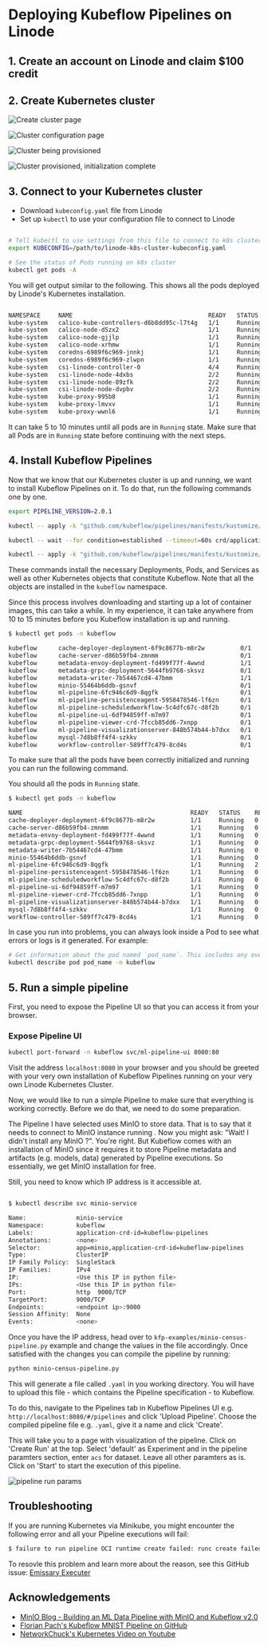 # Deploying Kubeflow Pipelines on Linode

## 1. Create an account on Linode and claim $100 credit

## 2. Create Kubernetes cluster

![Create cluster page](images/create-cluster.png)

![Cluster configuration page](images/create-cluster-settings.png)

![Cluster being provisioned](images/cluster-provisioning-1.png)

![Cluster provisioned, initialization complete](images/cluster-running-1.png)

## 3. Connect to your Kubernetes cluster

- Download `kubeconfig.yaml` file from Linode
- Set up `kubectl` to use your configuration file to connect to Linode

```bash

# Tell kubectl to use settings from this file to connect to k8s cluster
export KUBECONFIG=/path/to/linode-k8s-cluster-kubeconfig.yaml

# See the status of Pods running on k8s cluster
kubectl get pods -A

```

You will get output similar to the following. This shows all the pods deployed by Linode's Kubernetes installation.

```bash

NAMESPACE     NAME                                      READY   STATUS    RESTARTS   AGE
kube-system   calico-kube-controllers-d6b8dd95c-l7t4g   1/1     Running   0          179m
kube-system   calico-node-d5zx2                         1/1     Running   0          178m
kube-system   calico-node-gjjlp                         1/1     Running   0          177m
kube-system   calico-node-xrhmw                         1/1     Running   0          178m
kube-system   coredns-6989f6c969-jnnkj                  1/1     Running   0          179m
kube-system   coredns-6989f6c969-zlwpn                  1/1     Running   0          179m
kube-system   csi-linode-controller-0                   4/4     Running   0          179m
kube-system   csi-linode-node-4dxbs                     2/2     Running   0          178m
kube-system   csi-linode-node-89zfk                     2/2     Running   0          178m
kube-system   csi-linode-node-dvpbv                     2/2     Running   0          177m
kube-system   kube-proxy-995b8                          1/1     Running   0          177m
kube-system   kube-proxy-lmvxv                          1/1     Running   0          178m
kube-system   kube-proxy-wwnl6                          1/1     Running   0          178m
```

It can take 5 to 10 minutes until all pods are in `Running` state. Make sure that all Pods are in `Running` state before continuing with the next steps.

## 4. Install Kubeflow Pipelines


Now that we know that our Kubernetes cluster is up and running, we want to install Kubeflow Pipelines on it. To do that, run the following commands one by one.

```bash
export PIPELINE_VERSION=2.0.1

kubectl -- apply -k "github.com/kubeflow/pipelines/manifests/kustomize/cluster-scoped-resources?ref=$PIPELINE_VERSION"

kubectl -- wait --for condition=established --timeout=60s crd/applications.app.k8s.io

kubectl -- apply -k "github.com/kubeflow/pipelines/manifests/kustomize/env/platform-agnostic-pns?ref=$PIPELINE_VERSION"
```

These commands install the necessary Deployments, Pods, and Services as well as other Kubernetes objects that constitute Kubeflow. Note that all the objects are installed in the `kubeflow` namespace.

Since this process involves downloading and starting up a lot of container images, this can take a while. In my experience, it can take anywhere from 10 to 15 minutes before you Kubeflow installation is up and running. 

```bash
$ kubectl get pods -n kubeflow

kubeflow      cache-deployer-deployment-6f9c8677b-m8r2w          0/1     ContainerCreating   0          32s
kubeflow      cache-server-d86b59fb4-zmnmm                       0/1     ContainerCreating   0          32s
kubeflow      metadata-envoy-deployment-fd499f77f-4wwnd          1/1     Running             0          32s
kubeflow      metadata-grpc-deployment-5644fb9768-sksvz          0/1     ContainerCreating   0          31s
kubeflow      metadata-writer-7b54467cd4-47bmm                   1/1     Running             0          30s
kubeflow      minio-55464b6ddb-gsnvf                             0/1     ContainerCreating   0          30s
kubeflow      ml-pipeline-6fc946c6d9-8qgfk                       0/1     ContainerCreating   0          30s
kubeflow      ml-pipeline-persistenceagent-5958478546-lf6zn      0/1     ContainerCreating   0          30s
kubeflow      ml-pipeline-scheduledworkflow-5c4dfc67c-d8f2b      0/1     ContainerCreating   0          30s
kubeflow      ml-pipeline-ui-6df94859ff-m7m97                    0/1     ContainerCreating   0          30s
kubeflow      ml-pipeline-viewer-crd-7fccb85dd6-7xnpp            0/1     ContainerCreating   0          29s
kubeflow      ml-pipeline-visualizationserver-848b574b44-b7dxx   0/1     ContainerCreating   0          29s
kubeflow      mysql-7d8b8ff4f4-szkkv                             0/1     ContainerCreating   0          29s
kubeflow      workflow-controller-589ff7c479-8cd4s               0/1     ContainerCreating   0          29s
```
To make sure that all the pods have been correctly initialized and running you can run the following command.


You should all the pods in `Running` state.


```bash
$ kubectl get pods -n kubeflow

NAME                                               READY   STATUS    RESTARTS        AGE
cache-deployer-deployment-6f9c8677b-m8r2w          1/1     Running   0               9m48s
cache-server-d86b59fb4-zmnmm                       1/1     Running   0               9m48s
metadata-envoy-deployment-fd499f77f-4wwnd          1/1     Running   0               9m48s
metadata-grpc-deployment-5644fb9768-sksvz          1/1     Running   0               9m47s
metadata-writer-7b54467cd4-47bmm                   1/1     Running   0               9m46s
minio-55464b6ddb-gsnvf                             1/1     Running   0               9m46s
ml-pipeline-6fc946c6d9-8qgfk                       1/1     Running   2 (7m45s ago)   9m46s
ml-pipeline-persistenceagent-5958478546-lf6zn      1/1     Running   0               9m46s
ml-pipeline-scheduledworkflow-5c4dfc67c-d8f2b      1/1     Running   0               9m46s
ml-pipeline-ui-6df94859ff-m7m97                    1/1     Running   0               9m46s
ml-pipeline-viewer-crd-7fccb85dd6-7xnpp            1/1     Running   0               9m45s
ml-pipeline-visualizationserver-848b574b44-b7dxx   1/1     Running   0               9m45s
mysql-7d8b8ff4f4-szkkv                             1/1     Running   0               9m45s
workflow-controller-589ff7c479-8cd4s               1/1     Running   0               9m45s
```
In case you run into problems, you can always look inside a Pod to see what errors or logs is it generated. For example:

```bash
# Get information about the pod named `pod_name`. This includes any events and error information
kubectl describe pod pod_name -n kubeflow
```


## 5. Run a simple pipeline

First, you need to expose the Pipeline UI so that you can access it from your browser.

### Expose Pipeline UI

```bash
kubectl port-forward -n kubeflow svc/ml-pipeline-ui 8080:80
```


Visit the address `localhost:8080` in your browser and you should be greeted with your very own installation of Kubeflow Pipelines running on your very own Linode Kubernetes Cluster.

Now, we would like to run a simple Pipeline to make sure that everything is working correctly. Before we do that, we need to do some preparation.

The Pipeline I have selected uses MinIO to store data. That is to say that it needs to connect to MinIO instance running . Now you might ask: "Wait! I didn't install any MinIO ?". You're right. But Kubeflow comes with an installation of MinIO since it requires it to store Pipeline metadata and artifacts (e.g. models, data) generated by Pipeline executions. So essentially, we get MinIO installation for free.

Still, you need to know which IP address is it accessible at.

```bash

$ kubectl describe svc minio-service

Name:              minio-service
Namespace:         kubeflow
Labels:            application-crd-id=kubeflow-pipelines
Annotations:       <none>
Selector:          app=minio,application-crd-id=kubeflow-pipelines
Type:              ClusterIP
IP Family Policy:  SingleStack
IP Families:       IPv4
IP:                <Use this IP in python file>
IPs:               <Use this IP in python file>
Port:              http  9000/TCP
TargetPort:        9000/TCP
Endpoints:         <endpoint ip>:9000
Session Affinity:  None
Events:            <none>

```


Once you have the IP address, head over to `kfp-examples/minio-census-pipeline.py` example and change the values in the file accordingly. Once satisfied with the changes you can compile the pipeline by running:

```bash
python minio-census-pipeline.py
```

This will generate a file called `.yaml` in you working directory. You will have to upload this file - which contains the Pipeline specification - to Kubeflow.

To do this, navigate to the Pipelines tab in Kubeflow Pipelines UI e.g. `http://localhost:8080/#/pipelines` and click 'Upload Pipeline'. Choose the compiled pipeline file e.g. `.yaml`, give it a name and click 'Create'.

This will take you to a page with visualization of the pipeline. Click on 'Create Run' at the top. Select 'default' as Experiment and in the pipeline paramters section, enter `acs` for dataset. Leave all other paramters as is. Click on 'Start' to start the execution of this pipeline. 


![pipeline run params](images/run-params.png)

## Troubleshooting

If you are running Kubernetes via Minikube, you might encounter the following error and all your Pipeline executions will fail:


```bash
$ failure to run pipeline OCI runtime create failed: runc create failed: unable to start container process: exec: "/var/run/argo/argoexec": stat /var/run/argo/argoexec: no such file
```

To resovle this problem and learn more about the reason, see this GitHub issue: [Emissary Executer](https://github.com/kubeflow/pipelines/issues/9119)


## Acknowledgements

- [MinIO Blog - Building an ML Data Pipeline with MinIO and Kubeflow v2.0](https://blog.min.io/building-an-ml-data-pipeline-with-minio-and-kubeflow-v2-0/)
- [Florian Pach's Kubeflow MNIST Pipeline on GitHub](https://github.com/flopach/digits-recognizer-kubeflow)
- [NetworkChuck's Kubernetes Video on Youtube](https://www.youtube.com/watch?v=7bA0gTroJjw)

